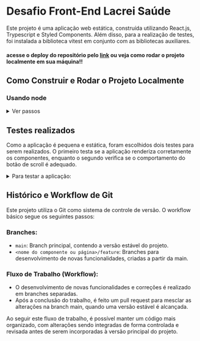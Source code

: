 # Desafio Front-End Lacrei Saúde

Este projeto é uma aplicação web estática, construída utilizando React.js, Trypescript e Styled Components. Além disso, para a realização de testes, foi instalada a biblioteca vitest em conjunto com as bibliotecas auxiliares.

#### acesse o deploy do repositório pelo [link](https://desafio-frontend-lacrei.vercel.app/) ou veja como rodar o projeto localmente em sua máquina!!

## Como Construir e Rodar o Projeto Localmente

### Usando node

<details>
<summary>Ver passos</summary>

> [!IMPORTANT]
>
> ### Pré-requisitos
>
> Node.js instalado (v14.0.0 ou superior)

### Passos

1. Clone o repositório para sua máquina:

```bash
git clone git@github.com:Buenno01/desafio-frontend-lacrei.git
```

2. Acesse o diretório do projeto na sua máquina através da CLI:

```bash
cd nome-do-repositorio
```

3. Instale as dependências:

```bash
yarn install
```

ou, se estiver utilizando npm:

```bash
npm install
```

4. Inicie o servidor de desenvolvimento:

```bash
yarn dev
```

ou, com npm:

```bash
npm run dev
```

Abra seu navegador e acesse [http://localhost:5173](http://localhost:5173) para ver o aplicativo em execução.

</details>

## Testes realizados

Como a aplicação é pequena e estática, foram escolhidos dois testes para serem realizados. O primeiro testa se a aplicação renderiza corretamente os componentes, enquanto o segundo verifica se o comportamento do botão de scroll é adequado.

<details>
<summary>Para testar a aplicação:</summary>

> [!IMPORTANT]
>
> ### Pré-requisitos
>
> Node.js instalado (v14.0.0 ou superior)

1. Acesse o diretório da aplicação em sua máquina através da CLI:

```bash
cd <nome-do-repositório>
```

2. Com o node instalado, baixe as dependências do projeto:

```bash
npm install
```

ou, se estiver utilizando o yarn:

```bash
yarn install
```

3. Em seguida execute o comando de teste:

```bash
npm run test
```

ou:

```bash
yarn run test
```

OBS: caso queira chegar a cobertura de testes, execute o comando:

```bash
npm run coverage
```

ou:

```bash
yarn run coverage
```

</details>

## Histórico e Workflow de Git

Este projeto utiliza o Git como sistema de controle de versão. O workflow básico segue os seguintes passos:

### Branches:

- `main`: Branch principal, contendo a versão estável do projeto.
- `<nome do componente ou página>/feature`: Branches para desenvolvimento de novas funcionalidades, criadas a partir da main.

### Fluxo de Trabalho (Workflow):

- O desenvolvimento de novas funcionalidades e correções é realizado em branches separadas.
- Após a conclusão do trabalho, é feito um pull request para mesclar as alterações na branch main, quando uma versão estável é alcançada.

Ao seguir este fluxo de trabalho, é possível manter um código mais organizado, com alterações sendo integradas de forma controlada e revisada antes de serem incorporadas à versão principal do projeto.
